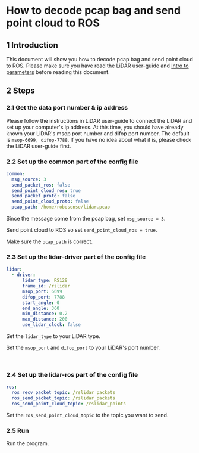 # How to decode pcap bag and send point cloud to ROS

## 1 Introduction

This document will show you how to decode pcap bag  and send point cloud to ROS. Please make sure you have read the LiDAR user-guide and [Intro to parameters](doc/intro/parameter_intro.md) before reading this document.



## 2 Steps

### 2.1 Get the data port number & ip address

Please follow the instructions in LiDAR user-guide to connect the LiDAR and set up your computer's ip address. At this time, you should have already known your LiDAR's msop port number and difop port number. The default is ```msop-6699, difop-7788```. If you have no idea about what it is, please check the LiDAR user-guide first.

### 2.2 Set up the common part of the config file

```yaml
common:
  msg_source: 3                                       
  send_packet_ros: false                                
  send_point_cloud_ros: true                            
  send_packet_proto: false                              
  send_point_cloud_proto: false                         
  pcap_path: /home/robosense/lidar.pcap               
```

Since the message come from the pcap bag, set ```msg_source = 3```. 

Send point cloud to ROS so set ```send_point_cloud_ros = true```. 

Make sure the ```pcap_path``` is correct.



### 2.3 Set up the lidar-driver part of the config file

```yaml
lidar:
  - driver:
      lidar_type: RS128            
      frame_id: /rslidar           
      msop_port: 6699             
      difop_port: 7788           
      start_angle: 0               
      end_angle: 360              
      min_distance: 0.2            
      max_distance: 200           
      use_lidar_clock: false      
```

Set the ```lidar_type```  to your LiDAR type.

Set the ```msop_port``` and ```difop_port```  to your LiDAR's port number. 

​	

### 2.4 Set up the lidar-ros part of the config file

```yaml
ros:
  ros_recv_packet_topic: /rslidar_packets    
  ros_send_packet_topic: /rslidar_packets   
  ros_send_point_cloud_topic: /rslidar_points      
```

Set the ```ros_send_point_cloud_topic```  to the topic you want to send. 



### 2.5 Run

Run the program. 






